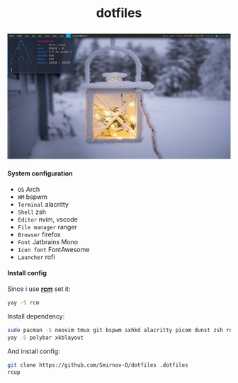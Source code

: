 <h1 align="center">dotfiles</h1>

![](./config/qtile/screen.png)
------------------------------

#### System configuration
- `OS` Arch
- `WM` bspwm
- `Terminal` alacritty
- `Shell` zsh
- `Editor` nvim, vscode
- `File manager` ranger
- `Browser` firefox
- `Font` Jatbrains Mono
- `Icon font` FontAwesome
- `Launcher` rofi

#### Install config
Since i use **[rcm](https://github.com/thoughtbot/rcm)** set it:
~~~bash
yay -S rcm
~~~

Install dependency:
```bash
sudo pacman -S neovim tmux git bspwm sxhkd alacritty picom dunst zsh rofi ranger firefox ttf-font-awesome ttf-jetbrains
yay -S polybar xkblayout
```

And install config:
~~~bash
git clone https://github.com/Smirnov-O/dotfiles .dotfiles
rcup
~~~
